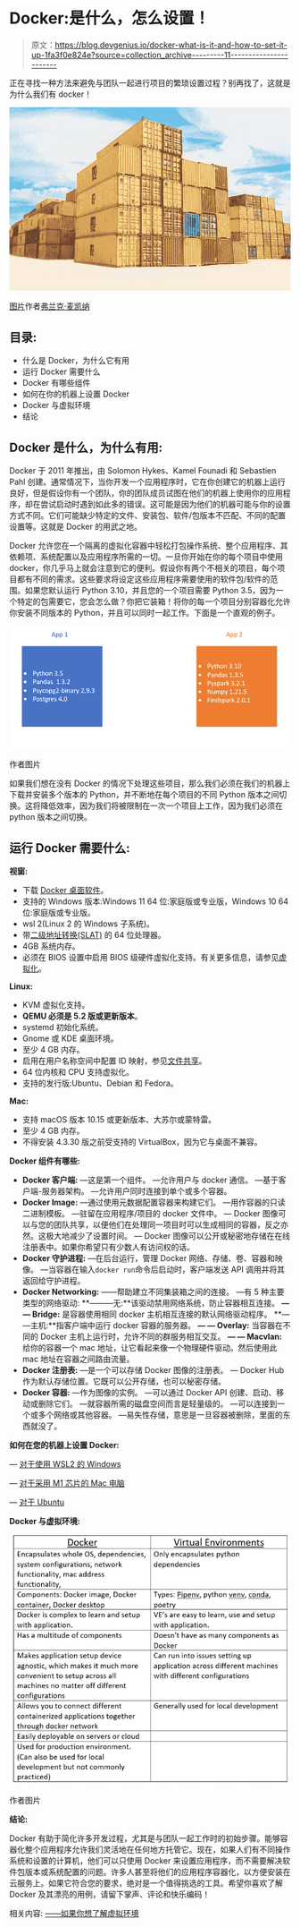 # Docker:是什么，怎么设置！

> 原文：<https://blog.devgenius.io/docker-what-is-it-and-how-to-set-it-up-1fa3f0e824e?source=collection_archive---------11----------------------->

正在寻找一种方法来避免与团队一起进行项目的繁琐设置过程？别再找了，这就是为什么我们有 docker！

![](img/5845b385f2182487f6cc02d709372250.png)

[图片](https://unsplash.com/photos/tjX_sniNzgQ)作者[弗兰克·麦凯纳](https://unsplash.com/@frankiefoto)

## **目录:**

*   什么是 Docker，为什么它有用
*   运行 Docker 需要什么
*   Docker 有哪些组件
*   如何在你的机器上设置 Docker
*   Docker 与虚拟环境
*   结论

## **Docker 是什么，为什么有用:**

Docker 于 2011 年推出，由 Solomon Hykes、Kamel Founadi 和 Sebastien Pahl 创建。通常情况下，当你开发一个应用程序时，它在你创建它的机器上运行良好，但是假设你有一个团队，你的团队成员试图在他们的机器上使用你的应用程序，却在尝试启动时遇到如此多的错误。这可能是因为他们的机器可能与你的设置方式不同。它们可能缺少特定的文件、安装包、软件/包版本不匹配、不同的配置设置等。这就是 Docker 的用武之地。

Docker 允许您在一个隔离的虚拟化容器中轻松打包操作系统、整个应用程序、其依赖项、系统配置以及应用程序所需的一切。一旦你开始在你的每个项目中使用 docker，你几乎马上就会注意到它的便利。假设你有两个不相关的项目，每个项目都有不同的需求。这些要求将设定这些应用程序需要使用的软件包/软件的范围。如果您默认运行 Python 3.10，并且您的一个项目需要 Python 3.5，因为一个特定的包需要它，您会怎么做？你把它装箱！将你的每一个项目分别容器化允许你安装不同版本的 Python，并且可以同时一起工作。下面是一个直观的例子。

![](img/f18576725c2a43fece9da187314f7266.png)

作者图片

如果我们想在没有 Docker 的情况下处理这些项目，那么我们必须在我们的机器上下载并安装多个版本的 Python，并不断地在每个项目的不同 Python 版本之间切换。这将降低效率，因为我们将被限制在一次一个项目上工作，因为我们必须在 python 版本之间切换。

## **运行 Docker 需要什么:**

**视窗:**

*   下载 [Docker 桌面软件](https://www.docker.com/products/docker-desktop/)。
*   支持的 Windows 版本:Windows 11 64 位:家庭版或专业版，Windows 10 64 位:家庭版或专业版。
*   wsl 2(Linux 2 的 Windows 子系统)。
*   带[二级地址转换(SLAT)](https://en.wikipedia.org/wiki/Second_Level_Address_Translation) 的 64 位处理器。
*   4GB 系统内存。
*   必须在 BIOS 设置中启用 BIOS 级硬件虚拟化支持。有关更多信息，请参见[虚拟化](https://docs.docker.com/desktop/troubleshoot/topics/#virtualization)。

**Linux:**

*   KVM 虚拟化支持。
*   **QEMU 必须是 5.2 版或更新版本**。
*   systemd 初始化系统。
*   Gnome 或 KDE 桌面环境。
*   至少 4 GB 内存。
*   启用在用户名称空间中配置 ID 映射，参见[文件共享](https://docs.docker.com/desktop/faqs/linuxfaqs/#how-do-i-enable-file-sharing)。
*   64 位内核和 CPU 支持虚拟化。
*   支持的发行版:Ubuntu、Debian 和 Fedora。

**Mac:**

*   支持 macOS 版本 10.15 或更新版本、大苏尔或蒙特雷。
*   至少 4 GB 内存。
*   不得安装 4.3.30 版之前受支持的 VirtualBox，因为它与桌面不兼容。

**Docker 组件有哪些:**

*   **Docker 客户端:**
    —这是第一个组件。
    —允许用户与 docker 通信。
    —基于客户端-服务器架构。
    —允许用户同时连接到单个或多个容器。
*   **Docker Image:**
    —通过使用元数据配置容器来构建它们。
    —用作容器的只读二进制模板。
    —驻留在应用程序/项目的 docker 文件中。
    — Docker 图像可以与您的团队共享，以便他们在处理同一项目时可以生成相同的容器，反之亦然。这极大地减少了设置时间。
    — Docker 图像可以公开或秘密地存储在在线注册表中。如果你希望只有少数人有访问权的话。
*   **Docker 守护进程:**
    —在后台运行，管理 Docker 网络、存储、卷、容器和映像。
    —当容器在输入`docker run`命令后启动时，客户端发送 API 调用并将其返回给守护进程。
*   **Docker Networking:**
    ——帮助建立不同集装箱之间的连接。
    —有 5 种主要类型的网络驱动:
    **———无:**该驱动禁用网络系统，防止容器相互连接。
    **— — Bridge:** 是容器使用相同 docker 主机相互连接的默认网络驱动程序。
    **— —主机:**指客户端中运行 docker 容器的服务器。
    **— — Overlay:** 当容器在不同的 Docker 主机上运行时，允许不同的群服务相互交互。
    **— — Macvlan:** 给你的容器一个 mac 地址，让它看起来像一个物理硬件驱动。然后使用此 mac 地址在容器之间路由流量。
*   **Docker 注册表:**
    —是一个可以存储 Docker 图像的注册表。
    — Docker Hub 作为默认存储位置。它既可以公开存储，也可以秘密存储。
*   **Docker 容器:**
    —作为图像的实例。
    —可以通过 Docker API 创建、启动、移动或删除它们。
    —就容器所需的磁盘空间而言是轻量级的。
    —可以连接到一个或多个网络或其他容器。
    —易失性存储，意思是一旦容器被删除，里面的东西就没了。

**如何在您的机器上设置 Docker:**

— [对于使用 WSL2 的 Windows](https://www.youtube.com/watch?v=5RQbdMn04Oc)

— [对于采用 M1 芯片的 Mac 电脑](https://www.youtube.com/watch?v=N6e8NUNHFWo)

— [对于 Ubuntu](https://www.youtube.com/watch?v=EL1Ex04iUcA)

**Docker 与虚拟环境:**

![](img/66d5506de609d1d1ceab00fe902ac4b8.png)

作者图片

**结论:**

Docker 有助于简化许多开发过程，尤其是与团队一起工作时的初始步骤。能够容器化整个应用程序允许我们灵活地在任何地方托管它。现在，如果人们有不同操作系统和设置的计算机，他们可以只使用 Docker 来设置应用程序，而不需要解决软件包版本或系统配置的问题。许多人甚至将他们的应用程序容器化，以方便安装在云服务上。如果它符合您的要求，绝对是一个值得挑选的工具。希望你喜欢了解 Docker 及其漂亮的用例，请留下掌声、评论和快乐编码！

相关内容:
[——如果你想了解虚拟环境](https://thedatascape.medium.com/ve-series-types-of-virtual-environments-4c7bb96c48d5)